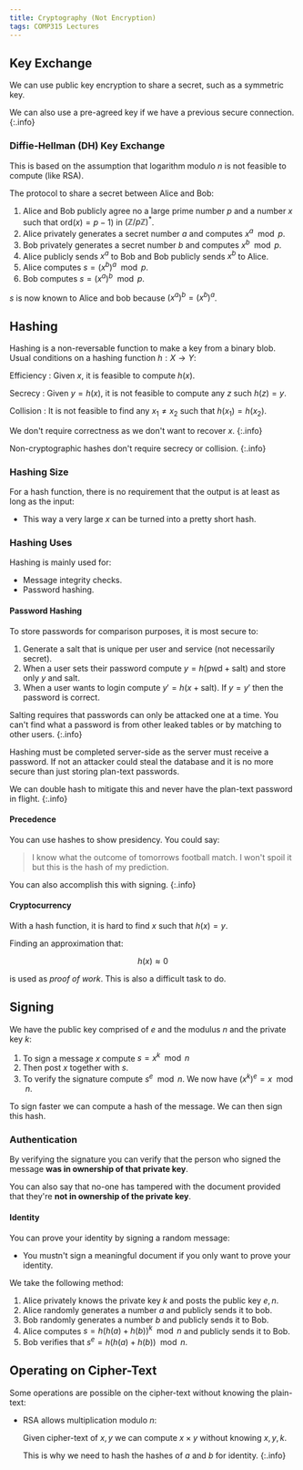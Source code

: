 ```yaml
---
title: Cryptography (Not Encryption)
tags: COMP315 Lectures
---
```

## Key Exchange
We can use public key encryption to share a secret, such as a symmetric key.

We can also use a pre-agreed key if we have a previous secure connection.
{:.info}

### Diffie-Hellman (DH) Key Exchange
This is based on the assumption that logarithm modulo $n$ is not feasible to compute (like RSA).

The protocol to share a secret between Alice and Bob:

1. Alice and Bob publicly agree no a large prime number $p$ and a number $x$ such that $\text{ord}(x)=p-1)$ in $(\mathbb Z/p\mathbb Z)^*$.
1. Alice privately generates a secret number $a$ and computes $x^a\mod p$.
1. Bob privately generates a secret number $b$ and computes $x^b\mod p$.
1. Alice publicly sends $x^a$ to Bob and Bob publicly sends $x^b$ to Alice.
1. Alice computes $s=(x^b)^a\mod p$.
1. Bob computes $s=(x^a)^b\mod p$.

$s$ is now known to Alice and bob because $(x^a)^b=(x^b)^a$.

## Hashing
Hashing is a non-reversable function to make a key from a binary blob. Usual conditions on a hashing function $h:X\rightarrow Y$:

Efficiency
: Given $x$, it is feasible to compute $h(x)$.

Secrecy
: Given $y=h(x)$, it is not feasible to compute any $z$ such $h(z)=y$.

Collision
: It is not feasible to find any $x_1\neq x_2$ such that $h(x_1)=h(x_2)$.

We don't require correctness as we don't want to recover $x$.
{:.info}

Non-cryptographic hashes don't require secrecy or collision.
{:.info}

### Hashing Size
For a hash function, there is no requirement that the output is at least as long as the input:

* This way a very large $x$ can be turned into a pretty short hash.

### Hashing Uses
Hashing is mainly used for:

* Message integrity checks.
* Password hashing.

#### Password Hashing
To store passwords for comparison purposes, it is most secure to:

1. Generate a salt that is unique per user and service (not necessarily secret).
1. When a user sets their password compute $y=h(\text{pwd}+\text{salt})$ and store only $y$ and $\text{salt}$.
1. When a user wants to login compute $y'=h(x+\text{salt})$. If $y=y'$ then the password is correct.

Salting requires that passwords can only be attacked one at a time. You can't find what a password is from other leaked tables or by matching to other users.
{:.info}

Hashing must be completed server-side as the server must receive a password. If not an attacker could steal the database and it is no more secure than just storing plan-text passwords.

We can double hash to mitigate this and never have the plan-text password in flight.
{:.info}

#### Precedence
You can use hashes to show presidency. You could say:

> I know what the outcome of tomorrows football match. I won't spoil it but this is the hash of my prediction.

You can also accomplish this with signing.
{:.info}

#### Cryptocurrency
With a hash function, it is hard to find $x$ such that $h(x)=y$.

Finding an approximation that:

$$
h(x)\approx 0
$$

is used as *proof of work*. This is also a difficult task to do.

## Signing
We have the public key comprised of $e$ and the modulus $n$ and the private key $k$:

1. To sign a message $x$ compute $s=x^k\mod n$
1. Then post $x$ together with $s$.
1. To verify the signature compute $s^e\mod n$. We now have $(x^k)^e=x\mod n$.

To sign faster we can compute a hash of the message. We can then sign this hash.

### Authentication
By verifying the signature you can verify that the person who signed the message **was in ownership of that private key**.

You can also say that no-one has tampered with the document provided that they're **not in ownership of the private key**.

#### Identity
You can prove your identity by signing a random message:

* You mustn't sign a meaningful document if you only want to prove your identity.

We take the following method:

1. Alice privately knows the private key $k$ and posts the public key $e,n$.
1. Alice randomly generates a number $a$ and publicly sends it to bob.
1. Bob randomly generates a number $b$ and publicly sends it to Bob.
1. Alice computes $s=h(h(a)+h(b))^k\mod n$ and publicly sends it to Bob.
1. Bob verifies that $s^e=h(h(a)+h(b))\mod n$.

## Operating on Cipher-Text
Some operations are possible on the cipher-text without knowing the plain-text:

* RSA allows multiplication modulo $n$:

	Given cipher-text of $x,y$ we can compute $x\times y$ without knowing $x,y,k$.
	
	This is why we need to hash the hashes of $a$ and $b$ for identity.
	{:.info}